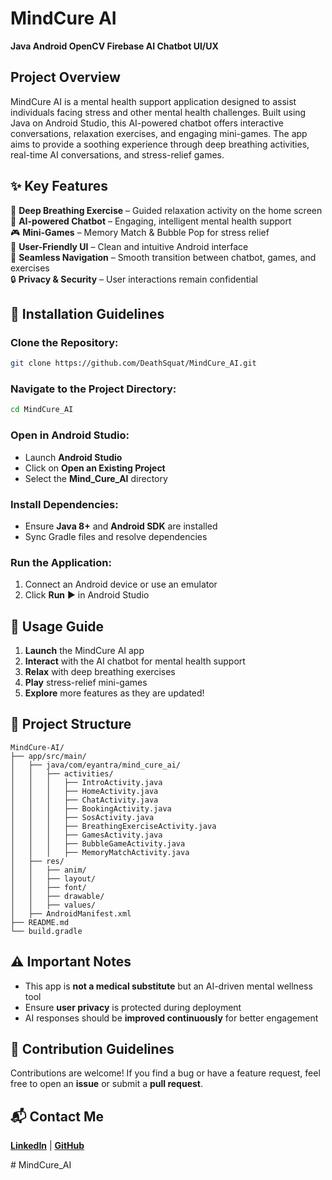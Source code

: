 # MindCure AI  
**Java Android OpenCV Firebase AI Chatbot UI/UX**

## Project Overview  
MindCure AI is a mental health support application designed to assist individuals facing stress and other mental health challenges. Built using Java on Android Studio, this AI-powered chatbot offers interactive conversations, relaxation exercises, and engaging mini-games. The app aims to provide a soothing experience through deep breathing activities, real-time AI conversations, and stress-relief games.

## ✨ Key Features  
🧘 **Deep Breathing Exercise** – Guided relaxation activity on the home screen  
💬 **AI-powered Chatbot** – Engaging, intelligent mental health support  
🎮 **Mini-Games** – Memory Match & Bubble Pop for stress relief  
📱 **User-Friendly UI** – Clean and intuitive Android interface  
🔗 **Seamless Navigation** – Smooth transition between chatbot, games, and exercises  
🔒 **Privacy & Security** – User interactions remain confidential  

## 🚀 Installation Guidelines  

### Clone the Repository:  
```bash
git clone https://github.com/DeathSquat/MindCure_AI.git
```

### Navigate to the Project Directory:  
```bash
cd MindCure_AI
```

### Open in Android Studio:  
- Launch **Android Studio**  
- Click on **Open an Existing Project**  
- Select the **Mind_Cure_AI** directory  

### Install Dependencies:  
- Ensure **Java 8+** and **Android SDK** are installed  
- Sync Gradle files and resolve dependencies  

### Run the Application:  
1. Connect an Android device or use an emulator  
2. Click **Run** ▶️ in Android Studio  

## 🎯 Usage Guide  
1. **Launch** the MindCure AI app  
2. **Interact** with the AI chatbot for mental health support  
3. **Relax** with deep breathing exercises  
4. **Play** stress-relief mini-games  
5. **Explore** more features as they are updated!  

## 📂 Project Structure  
```
MindCure-AI/
├── app/src/main/
│   ├── java/com/eyantra/mind_cure_ai/
│   │   ├── activities/
│   │   │   ├── IntroActivity.java
│   │   │   ├── HomeActivity.java
│   │   │   ├── ChatActivity.java
│   │   │   ├── BookingActivity.java
│   │   │   ├── SosActivity.java
│   │   │   ├── BreathingExerciseActivity.java
│   │   │   ├── GamesActivity.java
│   │   │   ├── BubbleGameActivity.java
│   │   │   ├── MemoryMatchActivity.java
│   ├── res/
│   │   ├── anim/
│   │   ├── layout/
│   │   ├── font/
│   │   ├── drawable/
│   │   ├── values/
│   ├── AndroidManifest.xml
├── README.md
└── build.gradle
```

## ⚠️ Important Notes  
- This app is **not a medical substitute** but an AI-driven mental wellness tool  
- Ensure **user privacy** is protected during deployment  
- AI responses should be **improved continuously** for better engagement  

## 🤝 Contribution Guidelines  
Contributions are welcome! If you find a bug or have a feature request, feel free to open an **issue** or submit a **pull request**.

## 📬 Contact Me  
[**LinkedIn**](https://www.linkedin.com/in/nishchaync-83b8152b0/) | [**GitHub**](https://github.com/DeathSquat)  

#   M i n d C u r e _ A I  
 
